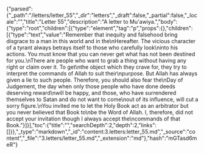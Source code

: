 {"parsed":{"_path":"/letters/letter_55","_dir":"letters","_draft":false,"_partial":false,"_locale":"","title":"Letter 55","description":"A letter to Mu'awiya.","body":{"type":"root","children":[{"type":"element","tag":"p","props":{},"children":[{"type":"text","value":"Remember that inequity and falsehood bring disgrace to a man in this world and in the\nHereafter. The vicious character of a tyrant always betrays itself to those who carefully look\ninto his actions. You must know that you can never get what has not been destined for you.\nThere are people who want to grab a thing without having any right or claim over it. To get\nthe object which they crave for, they try to interpret the commands of Allah to suit their\npurpose. But Allah has always given a lie to such people. Therefore, you should also fear the\nDay of Judgement, the day when only those people who have done deeds deserving reward\nwill be happy, and those, who have surrendered themselves to Satan and do not want to come\nout of its influence, will cut a sorry figure.\nYou invited me to let the Holy Book act as an arbitrator but you never believed that Book to\nbe the Word of Allah. I, therefore, did not accept your invitation though I always accept the\ncommands of that Book."}]}],"toc":{"title":"","searchDepth":2,"depth":2,"links":[]}},"_type":"markdown","_id":"content:3.letters:letter_55.md","_source":"content","_file":"3.letters/letter_55.md","_extension":"md"},"hash":"mGTasd6meR"}